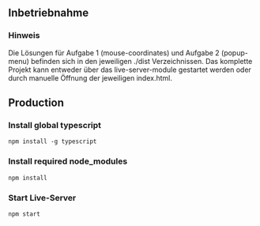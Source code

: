 ## Inbetriebnahme

### Hinweis

Die Lösungen für Aufgabe 1 (mouse-coordinates) und Aufgabe 2 (popup-menu)
befinden sich in den jeweiligen ./dist Verzeichnissen. Das komplette Projekt
kann entweder über das live-server-module gestartet werden oder durch manuelle
Öffnung der jeweiligen index.html.

## Production

### Install global typescript

``` npm install -g typescript ```

### Install required node_modules

``` npm install ```

### Start Live-Server

``` npm start ```
